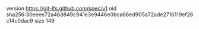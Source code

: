 version https://git-lfs.github.com/spec/v1
oid sha256:30eeee72a46d849c941e3e9446e0bca66ed905a72ade2716119ef26c14c0dac9
size 149
